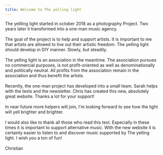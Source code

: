```yaml
---
title: Welcome to The yelling light
---
```

The yellling light started in october 2018 as a photography Project. Two years later it transformed into a one-man music agency. \
\
The goal of the project is to help and support artists. It is important to me that artists are allowed to live out their artistic freedom. The yelling light should develop in DIY manner. Slowly, but steadily.\
\
The yelling light is an association in the meantime. The association pursues no commercial purposes, is not profit-oriented as well as denominationally and politically neutral. All profits from the association remain in the association and thus benefit the artists.\
\
Recently, the one-man project has developed into a small team. Sarah helps with the texts and the newsletter. Chris has created this new, absolutely great website. Thanks a lot for your support!\
\
In near future more helpers will join, I'm looking forward to see how the light will yell brighter and brighter.\
\
I would also like to thank all those who read this text. Especially in these times it is important to support alternative music. With the new website it is certainly easier to listen to and discover music supported by The yelling light. I wish you a ton of fun!\
\
Christian